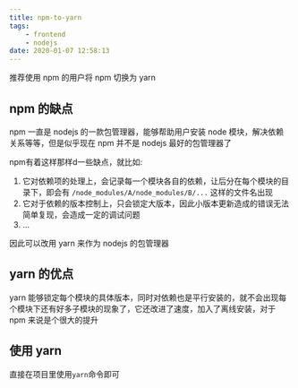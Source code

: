 ```yaml
---
title: npm-to-yarn
tags:
	- frontend
	- nodejs
date: 2020-01-07 12:58:13
---
```


推荐使用 npm 的用户将 npm 切换为 yarn

<!-- more -->

## npm 的缺点

npm 一直是 nodejs 的一款包管理器，能够帮助用户安装 node 模块，解决依赖关系等等，但是似乎现在 npm 并不是 nodejs 最好的包管理器了

npm有着这样那样d一些缺点，就比如:

1. 它对依赖项的处理上，会记录每一个模块各自的依赖，让后分在每个模块的目录下，即会有 `/node_modules/A/node_modules/B/...` 这样的文件名出现
2. 它对于依赖的版本控制上，只会锁定大版本，因此小版本更新造成的错误无法简单复现，会造成一定的调试问题
3. ...

因此可以改用 yarn 来作为 nodejs 的包管理器

## yarn 的优点

yarn 能够锁定每个模块的具体版本，同时对依赖也是平行安装的，就不会出现每个模块下还有好多子模块的现象了，它还改进了速度，加入了离线安装，对于 npm 来说是个很大的提升

## 使用 yarn

直接在项目里使用`yarn`命令即可

